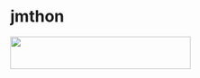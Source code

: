 # jmthon

<p align="left"><a href="https://heroku.com/deploy?template=https://github.com/kanser1/musi"> <img src="https://img.shields.io/badge/Deploy%20To%20Heroku-purple?style=for-the-badge&logo=heroku" width="320" height="58.45"/></a></p>
